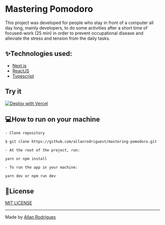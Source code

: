 # 				Mastering Pomodoro

This project was developed for people who stay in front of a computer all day long, mainly developers, to do some activities after a short time of focused-work (25 min) in order to prevent occupational disease and alleviate the stress and tension from the daily tasks.



## :sparkles:Technologies used:

- [Next.js](https://nextjs.org/)
- [ReactJS](https://reactjs.org)
- [Typescript](https://www.typescriptlang.org/)



## Try it

[![Deploy with Vercel](https://vercel.com/button)](https://masteringpomodoro.vercel.app/)



## :computer:How to run on your machine



```
- Clone repository

$ git clone https://github.com/allanrodriguest/mastering-pomodoro.git

```

```
- At the root of the project, run:

yarn or npm install
```

```
- To run the app in your machine:

yarn dev or npm run dev
```



## :memo:License

[MIT LICENSE](LICENSE)



---

Made by [Allan Rodrigues](https://github.com/allanrodriguest) 

